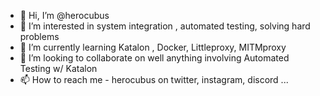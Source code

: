 - 👋 Hi, I’m @herocubus
- 👀 I’m interested in system integration , automated testing, solving hard problems 
- 🌱 I’m currently learning Katalon , Docker, Littleproxy, MITMproxy
- 💞️ I’m looking to collaborate on well anything involving Automated Testing w/ Katalon 
- 📫 How to reach me - herocubus on twitter, instagram, discord ...

<!---
herocubus/herocubus is a ✨ special ✨ repository because its `README.md` (this file) appears on your GitHub profile.
You can click the Preview link to take a look at your changes.
--->
